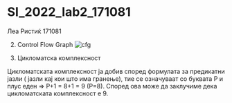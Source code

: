 # SI_2022_lab2_171081
Леа Ристиќ 171081

2. Control Flow Graph
![cfg](https://user-images.githubusercontent.com/101598110/171856631-f82d934e-ccfc-4a1a-b691-ed7acb6193c6.png)


3. Цикломатска комплексност

Цикломатската комплексност ја добив според формулата за предикатни јазли ( јазли кај кои што има гранење), тие се означуваат со буквата P и плус еден => 
P+1 = 8+1 = 9 (P=8). Според ова може да заклучиме дека цикломатската комплексност е 9.
